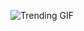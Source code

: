 
<!-- GIF_SECTION -->
![Trending GIF](https://media0.giphy.com/media/v1.Y2lkPThiYjIxNzcya3g2cjBlYjZmcnRvN3N6cW9wanVtY2c3d3NlN2VlbDU4dHRoMXQ5cyZlcD12MV9naWZzX3NlYXJjaCZjdD1n/7erBV7JsTvPuU/giphy.gif)
<!-- END_GIF_SECTION -->
